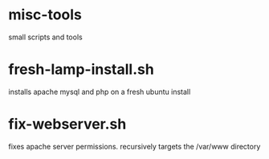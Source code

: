 # misc-tools
small scripts and tools

# fresh-lamp-install.sh
installs apache mysql and php on a fresh ubuntu install

# fix-webserver.sh
fixes apache server permissions. recursively targets the /var/www directory
